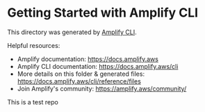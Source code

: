 # Getting Started with Amplify CLI
This directory was generated by [Amplify CLI](https://docs.amplify.aws/cli).

Helpful resources:
- Amplify documentation: https://docs.amplify.aws
- Amplify CLI documentation: https://docs.amplify.aws/cli
- More details on this folder & generated files: https://docs.amplify.aws/cli/reference/files
- Join Amplify's community: https://amplify.aws/community/

This is a test repo
